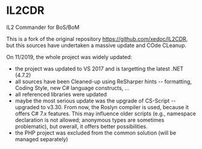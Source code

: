 # IL2CDR
IL2 Commander for BoS/BoM

This is a fork of the original repository https://github.com/xedoc/IL2CDR, but this sources have undertaken a massive update and COde CLeanup. 

On 11/2019, the whole project was widely updated:
* the project was updated to VS 2017 and is targetting the latest .NET (4.7.2)
* all sources have been Cleaned-up using ReSharper hints -- formatting, Coding Style, new C# language constructs, ... 
* all referenced libraries were updated
* maybe the most serious update was the upgrade of CS-Script -- upgraded to v3.30. From now, the Roslyn compiler is used, because it offers C# 7.x features. This may influence older scripts (e.g., namespace declaration is not allowed; anonymous types are sometimes problematic), but owerall, it offers better possibilities. 
* the PHP project was excluded from the common solution (will be managed separately)

